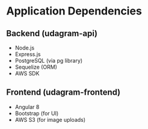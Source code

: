 # Application Dependencies

## Backend (udagram-api)
- Node.js
- Express.js
- PostgreSQL (via pg library)
- Sequelize (ORM)
- AWS SDK

## Frontend (udagram-frontend)
- Angular 8
- Bootstrap (for UI)
- AWS S3 (for image uploads)